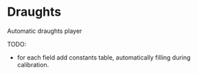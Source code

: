 Draughts
========

Automatic draughts player

TODO:
- for each field add constants table, automatically filling during calibration.